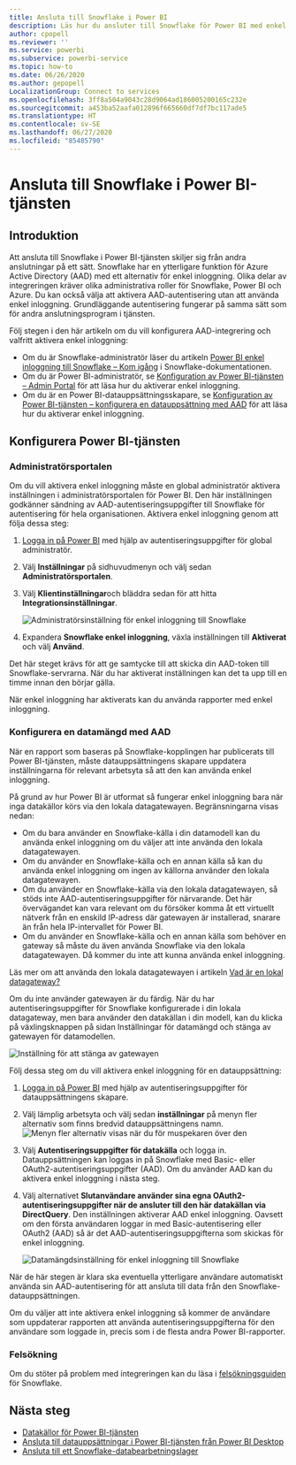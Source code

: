 ```yaml
---
title: Ansluta till Snowflake i Power BI
description: Läs hur du ansluter till Snowflake för Power BI med enkel inloggning.
author: cpopell
ms.reviewer: ''
ms.service: powerbi
ms.subservice: powerbi-service
ms.topic: how-to
ms.date: 06/26/2020
ms.author: gepopell
LocalizationGroup: Connect to services
ms.openlocfilehash: 3ff8a504a9043c28d9064ad186005200165c232e
ms.sourcegitcommit: a453ba52aafa012896f665660df7df7bc117ade5
ms.translationtype: HT
ms.contentlocale: sv-SE
ms.lasthandoff: 06/27/2020
ms.locfileid: "85485790"
---
```

# <a name="connect-to-snowflake-in-power-bi-service"></a>Ansluta till Snowflake i Power BI-tjänsten

## <a name="introduction"></a>Introduktion

Att ansluta till Snowflake i Power BI-tjänsten skiljer sig från andra anslutningar på ett sätt. Snowflake har en ytterligare funktion för Azure Active Directory (AAD) med ett alternativ för enkel inloggning. Olika delar av integreringen kräver olika administrativa roller för Snowflake, Power BI och Azure. Du kan också välja att aktivera AAD-autentisering utan att använda enkel inloggning. Grundläggande autentisering fungerar på samma sätt som för andra anslutningsprogram i tjänsten.

Följ stegen i den här artikeln om du vill konfigurera AAD-integrering och valfritt aktivera enkel inloggning:

* Om du är Snowflake-administratör läser du artikeln [Power BI enkel inloggning till Snowflake – Kom igång](https://docs.snowflake.com/en/user-guide/oauth-powerbi.html) i Snowflake-dokumentationen.
* Om du är Power BI-administratör, se [Konfiguration av Power BI-tjänsten – Admin Portal](service-connect-snowflake.md#admin-portal) för att läsa hur du aktiverar enkel inloggning.
* Om du är en Power BI-datauppsättningsskapare, se [Konfiguration av Power BI-tjänsten – konfigurera en datauppsättning med AAD](service-connect-snowflake.md#configuring-a-dataset-with-aad) för att läsa hur du aktiverar enkel inloggning.

## <a name="power-bi-service-configuration"></a>Konfigurera Power BI-tjänsten

### <a name="admin-portal"></a>Administratörsportalen

Om du vill aktivera enkel inloggning måste en global administratör aktivera inställningen i administratörsportalen för Power BI. Den här inställningen godkänner sändning av AAD-autentiseringsuppgifter till Snowflake för autentisering för hela organisationen. Aktivera enkel inloggning genom att följa dessa steg:

1. [Logga in på Power BI](https://app.powerbi.com) med hjälp av autentiseringsuppgifter för global administratör.
1. Välj **Inställningar** på sidhuvudmenyn och välj sedan **Administratörsportalen**.
1. Välj **Klientinställningar**och bläddra sedan för att hitta **Integrationsinställningar**.

   ![Administratörsinställning för enkel inloggning till Snowflake](media/service-connect-snowflake/snowflake-sso-tenant.png)

4. Expandera **Snowflake enkel inloggning**, växla inställningen till **Aktiverat** och välj **Använd**.

Det här steget krävs för att ge samtycke till att skicka din AAD-token till Snowflake-servrarna. När du har aktiverat inställningen kan det ta upp till en timme innan den börjar gälla.

När enkel inloggning har aktiverats kan du använda rapporter med enkel inloggning.

### <a name="configuring-a-dataset-with-aad"></a>Konfigurera en datamängd med AAD

När en rapport som baseras på Snowflake-kopplingen har publicerats till Power BI-tjänsten, måste datauppsättningens skapare uppdatera inställningarna för relevant arbetsyta så att den kan använda enkel inloggning.

På grund av hur Power BI är utformat så fungerar enkel inloggning bara när inga datakällor körs via den lokala datagatewayen. Begränsningarna visas nedan:

* Om du bara använder en Snowflake-källa i din datamodell kan du använda enkel inloggning om du väljer att inte använda den lokala datagatewayen.
* Om du använder en Snowflake-källa och en annan källa så kan du använda enkel inloggning om ingen av källorna använder den lokala datagatewayen.
* Om du använder en Snowflake-källa via den lokala datagatewayen, så stöds inte AAD-autentiseringsuppgifter för närvarande. Det här övervägandet kan vara relevant om du försöker komma åt ett virtuellt nätverk från en enskild IP-adress där gatewayen är installerad, snarare än från hela IP-intervallet för Power BI.
* Om du använder en Snowflake-källa och en annan källa som behöver en gateway så måste du även använda Snowflake via den lokala datagatewayen. Då kommer du inte att kunna använda enkel inloggning.

Läs mer om att använda den lokala datagatewayen i artikeln [Vad är en lokal datagateway?](service-gateway-onprem.md)

Om du inte använder gatewayen är du färdig. När du har autentiseringsuppgifter för Snowflake konfigurerade i din lokala datagateway, men bara använder den datakällan i din modell, kan du klicka på växlingsknappen på sidan Inställningar för datamängd och stänga av gatewayen för datamodellen.

![Inställning för att stänga av gatewayen](media/service-connect-snowflake/snowflake-gateway-toggle-off.png)

Följ dessa steg om du vill aktivera enkel inloggning för en datauppsättning:

1. [Logga in på Power BI](https://app.powerbi.com) med hjälp av autentiseringsuppgifter för datauppsättningens skapare.
1. Välj lämplig arbetsyta och välj sedan **inställningar** på menyn fler alternativ som finns bredvid datauppsättningens namn.
  ![Menyn fler alternativ visas när du för muspekaren över den](media/service-connect-snowflake/dataset-settings-2.png)
1. Välj **Autentiseringsuppgifter för datakälla** och logga in. Datauppsättningen kan loggas in på Snowflake med Basic- eller OAuth2-autentiseringsuppgifter (AAD). Om du använder AAD kan du aktivera enkel inloggning i nästa steg.
1. Välj alternativet **Slutanvändare använder sina egna OAuth2-autentiseringsuppgifter när de ansluter till den här datakällan via DirectQuery**. Den inställningen aktiverar AAD enkel inloggning. Oavsett om den första användaren loggar in med Basic-autentisering eller OAuth2 (AAD) så är det AAD-autentiseringsuppgifterna som skickas för enkel inloggning.

    ![Datamängdsinställning för enkel inloggning till Snowflake](media/service-connect-snowflake/snowflake-sso-cred-ui.png)

När de här stegen är klara ska eventuella ytterligare användare automatiskt använda sin AAD-autentisering för att ansluta till data från den Snowflake-datauppsättningen.

Om du väljer att inte aktivera enkel inloggning så kommer de användare som uppdaterar rapporten att använda autentiseringsuppgifterna för den användare som loggade in, precis som i de flesta andra Power BI-rapporter.

### <a name="troubleshooting"></a>Felsökning

Om du stöter på problem med integreringen kan du läsa i [felsökningsguiden](https://docs.snowflake.com/en/user-guide/oauth-powerbi.html#troubleshooting) för Snowflake.

## <a name="next-steps"></a>Nästa steg

* [Datakällor för Power BI-tjänsten](service-get-data.md)
* [Ansluta till datauppsättningar i Power BI-tjänsten från Power BI Desktop](desktop-report-lifecycle-datasets.md)
* [Ansluta till ett Snowflake-databearbetningslager](desktop-connect-snowflake.md)